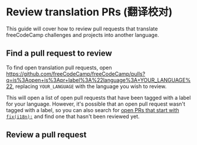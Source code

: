 # Review translation PRs (翻译校对)

This guide will cover how to review pull requests that translate freeCodeCamp challenges and projects into another language.

## Find a pull request to review

To find open translation pull requests, open <https://github.com/freeCodeCamp/freeCodeCamp/pulls?q=is%3Aopen+is%3Apr+label%3A%22language%3A+YOUR_LANGUAGE%22>, replacing `YOUR_LANGUAGE` with the language you wish to review.

This will open a list of open pull requests that have been tagged with a label for your language. However, it's possible that an open pull request wasn't tagged with a label, so you can also search for [open PRs that start with `fix(i18n):`](https://github.com/freeCodeCamp/freeCodeCamp/pulls?q=is%3Aopen+is%3Apr+fix%28i18n%29%3A) and find one that hasn't been reviewed yet.

## Review a pull request


